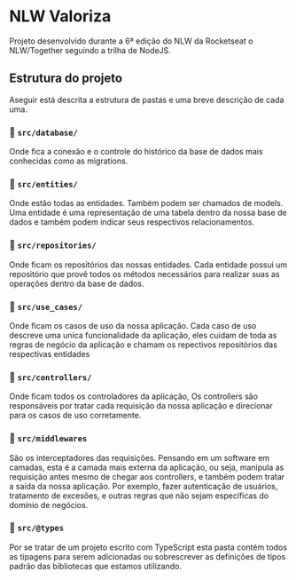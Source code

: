 # NLW Valoriza
Projeto desenvolvido durante a 6ª edição do NLW da Rocketseat o NLW/Together seguindo a trilha de NodeJS.

## Estrutura do projeto
Aseguir está descrita a estrutura de pastas e uma breve descrição de cada uma.

### 📁 `src/database/`
Onde fica a conexão e o controle do histórico da base de dados mais conhecidas como as migrations.

### 📁 `src/entities/`
Onde estão todas as entidades. Também podem ser chamados de models. Uma entidade é uma representação de uma tabela dentro da nossa base de dados e também podem indicar seus respectivos relacionamentos.

### 📁 `src/repositories/`
Onde ficam os repositórios das nossas entidades. Cada entidade possui um repositório que provê todos os métodos necessários para realizar suas as operações dentro da base de dados.

### 📁 `src/use_cases/`
Onde ficam os casos de uso da nossa aplicação. Cada caso de uso descreve uma unica funcionalidade da aplicação, eles cuidam de toda as regras de negócio da aplicação e chamam os repectivos repositórios das respectivas entidades 

### 📁 `src/controllers/`
Onde ficam todos os controladores da aplicação, Os controllers são responsáveis por tratar cada requisição da nossa aplicação e direcionar para os casos de uso corretamente.

### 📁 `src/middlewares`
São os interceptadores das requisições. Pensando em um software em camadas, esta é a camada mais externa da aplicação, ou seja, manipula as requisição antes mesmo de chegar aos controllers, e também podem tratar a saída da nossa aplicação. Por exemplo, fazer autenticação de usuários, tratamento de excesões, e outras regras que não sejam específicas do domínio de negócios.

### 📁 `src/@types`
Por se tratar de um projeto escrito com TypeScript esta pasta contém todos as tipagens para serem adicionadas ou sobrescrever as definições de tipos padrão das bibliotecas que estamos utilizando.